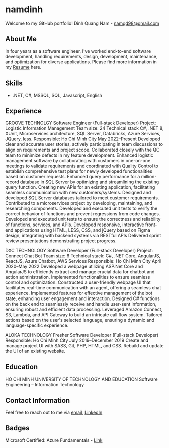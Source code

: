 # namdinh

Welcome to my GitHub portfolio! 
Dinh Quang Nam - namqd98@gmail.com
## About Me

In four years as a software engineer, I've worked end-to-end software development, handling requirements, design, development, maintenance, and optimization for diverse applications. 
Please find more information in my [Resume](https://drive.google.com/file/d/1neIDrnn1-xGK8we3NsMqmCE4KPr8SEuC/view?usp=sharing) here.

## Skills

- .NET, C#, MSSQL, SQL, Javascript, English

## Experience

GROOVE TECHNOLGY
Software Engineer (Full-stack Developer)
Project:  Logistic Information Management
Team size: 24
Technical stack
C#, .NET 8,  XUnit, Microservices architecture,  SQL Server, Databricks, Azure Services, JQuery, less.
Responsible:
Ho Chi Minh City
May 2022–Present 
Developed clear and accurate user stories, actively participating in team discussions to align on requirements and project scope.
Collaborated closely with the QC team to minimize defects in my feature development.
Enhanced logistic management software by collaborating with customers in one-on-one meetings to validate requirements and coordinated with Quality Control to establish comprehensive test plans for newly developed functionalities based on customer requests.
Enhanced query performance for a million-record database in SQL Server by optimizing and streamlining the existing query function.
Creating new APIs for an existing application, facilitating seamless communication with new customers/systems.
Designed and developed SQL Server databases tailored to meet customer requirements.
Contributed to a microservices project by developing, maintaining, and researching components.
Developed and executed unit tests to verify the correct behavior of functions and prevent regressions from code changes.
Developed and executed unit tests to ensure the correctness and reliability of functions, services, and APIs.
Developed responsive, interactive front-end applications using HTML, LESS, CSS, and jQuery based on Figma design, integrating with backend systems via RESTful APIs
Delivered sprint review presentations demonstrating project progress.

DXC TECHNOLOGY
Software Developer (Full-stack Developer)
Project: Connect Chat Bot
Team size: 6
Technical stack: 
C#,  .NET Core, AngularJS, ReactJS, Azure Chatbot, AWS Services 
Responsible:
Ho Chi Minh City
April 2020–May 2022
Developed a webpage utilizing ASP.Net Core and AngularJS to efficiently extract and manage crucial data for chatbot and action administration. Implemented functionalities to ensure seamless control and optimization.
Constructed a user-friendly webpage UI that facilitates real-time communication with an agent, offering a seamless chat experience. Implemented features for effective management of the bot state, enhancing user engagement and interaction.
Designed C# functions on the back end to seamlessly receive and handle user-sent information, ensuring robust and efficient data processing.
Leveraged Amazon Connect, S3, Lambda, and API Gateway to build an intricate call flow system. Tailored actions based on the user's selected language, ensuring a dynamic and language-specific experience.

ALOKA TECHNOLOGY
Fresher Software Developer (Full-stack Developer)
Responsible:
Ho Chi Minh City
July 2019–December 2019
Create and manage project UI with SASS, Git, PHP, HTML, and CSS.
Rebuild and update the UI of an existing website.

## Education

HO CHI MINH UNIVERSITY OF TECHNOLOGY AND EDUCATION
Software Engineering – Information Technology

## Contact Information

Feel free to reach out to me via [email](namqd98@gmail.com), [LinkedIn](https://www.linkedin.com/in/namqd98/)

## Badges

Microsoft Certified: Azure Fundamentals - [Link](https://learn.microsoft.com/api/credentials/share/en-us/DinhNamQuang-8710/B24B5436D067A763?sharingId=ED8C95F30F31271D)
